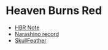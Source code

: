 # Heaven Burns Red

- [HBR Note]
- [Narashino record]
- [SkullFeather]

[HBR Note]: ./HvbnNote.md
[Narashino record]: ./narashino.md
[SkullFeather]: ./skullFeather.md